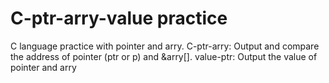 # C-ptr-arry-value practice
C language practice with pointer and arry.
C-ptr-arry: Output and compare the address of pointer (ptr or p) and &arry[].
value-ptr: Output the value of pointer and arry

